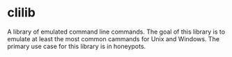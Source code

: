 # clilib
A library of emulated command line commands. The goal of this library is to
emulate at least the most common cammands for Unix and Windows. The primary
use case for this library is in honeypots.
